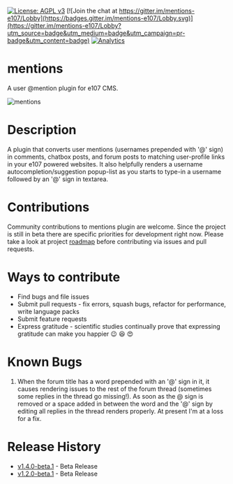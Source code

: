 [![License: AGPL v3](https://img.shields.io/badge/License-AGPL%20v3-blue.svg)](https://www.gnu.org/licenses/agpl-3.0)
[![Join the chat at https://gitter.im/mentions-e107/Lobby](https://badges.gitter.im/mentions-e107/Lobby.svg)](https://gitter.im/mentions-e107/Lobby?utm_source=badge&utm_medium=badge&utm_campaign=pr-badge&utm_content=badge)
[![Analytics](https://ga-beacon.appspot.com/UA-102650078-2/mentions/readme?pixel&useReferer)](https://github.com/arunshekher/mentions)
# mentions
A user @mention plugin for e107 CMS.

![mentions](https://user-images.githubusercontent.com/315195/28443458-307b897a-6dc7-11e7-981f-1ecc3f64c5d8.gif)

# Description
A plugin that converts user mentions (usernames prepended with '@' sign) in comments, chatbox posts, and forum posts to matching user-profile links in your e107 powered websites. It also helpfully renders a username autocompletion/suggestion popup-list as you starts to type-in a username followed by an '@' sign in textarea.

# Contributions
Community contributions to mentions plugin are welcome. Since the project is still in beta there are specific priorities for development right now. Please take a look at project [roadmap](https://github.com/arunshekher/mentions/projects/1 "Mentions Roadmap") before contributing via issues and pull requests.

# Ways to contribute
* Find bugs and file issues
* Submit pull requests - fix errors, squash bugs, refactor for performance, write language packs
* Submit feature requests
* Express gratitude - scientific studies continually prove that expressing gratitude can make you happier :wink: :laughing: :heart_eyes:

# Known Bugs
1. When the forum title has a word prepended with an '@' sign in it, it causes rendering issues to the rest of the forum thread (sometimes some replies in the thread go missing!). As soon as the @ sign is removed or a space added in between the word and the '@' sign by editing all replies in the thread renders properly. At present I'm at a loss for a fix.


# Release History
+ [v1.4.0-beta.1](https://github.com/arunshekher/mentions/releases/tag/v1.4.0-beta.1) - Beta Release
+ [v1.2.0-beta.1](https://github.com/arunshekher/mentions/releases/tag/v1.2.0-beta.1) - Beta Release
